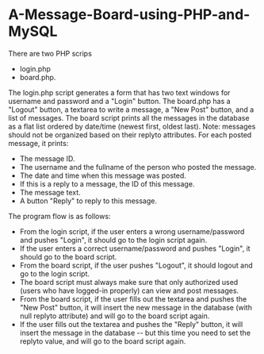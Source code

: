 # A-Message-Board-using-PHP-and-MySQL

There are two PHP scrips 
 - login.php 
 - board.php. 
 
The login.php script generates a form that has two text windows for username and password and a "Login" button. The board.php has a "Logout" button, a textarea to write a message, a "New Post" button, and a list of messages. The board script prints all the messages in the database as a flat list ordered by date/time (newest first, oldest last). Note: messages should not be organized based on their replyto attributes. For each posted message, it prints:

- The message ID.
- The username and the fullname of the person who posted the message.
- The date and time when this message was posted.
- If this is a reply to a message, the ID of this message.
- The message text.
- A button "Reply" to reply to this message.

The program flow is as follows:

- From the login script, if the user enters a wrong username/password and pushes "Login", it should go to the login script again. 
- If the user enters a correct username/password and pushes "Login", it should go to the board script. 
- From the board script, if the user pushes "Logout", it should logout and go to the login script. 
- The board script must always make sure that only authorized used (users who have logged-in properly) can view and post messages. 
- From the board script, if the user fills out the textarea and pushes the "New Post" button, it will insert the new message in the database (with null replyto attribute) and will go to the board script again. 
- If the user fills out the textarea and pushes the "Reply" button, it will insert the message in the database -- but this time you need to set the replyto value, and will go to the board script again.
